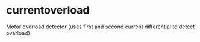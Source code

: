 currentoverload
===============

Motor overload detector (uses first and second current differential to detect overload)

